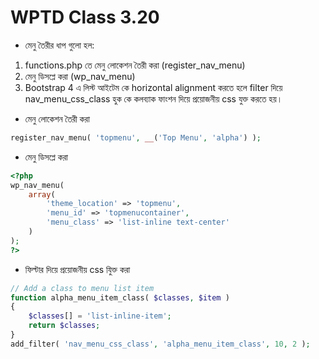 # WPTD Class 3.20

* মেনু তৈরীর ধাপ গুলো হল:
1. functions.php তে মেনু লোকেশন তৈরী করা (register_nav_menu)
2.  মেনু ডিসপ্লে করা (wp_nav_menu)
3. Bootstrap 4 এ লিস্ট আইটেম কে horizontal alignment করতে হলে filter দিয়ে nav_menu_css_class হুক কে কলব্যাক ফাংশন দিয়ে প্রয়োজনীয় css যুক্ত করতে হয়।

* মেনু লোকেশন তৈরী করা
```php
register_nav_menu( 'topmenu', __('Top Menu', 'alpha') );
```

* মেনু ডিসপ্লে করা
```php
<?php
wp_nav_menu(
    array(
        'theme_location' => 'topmenu',
        'menu_id' => 'topmenucontainer',
        'menu_class' => 'list-inline text-center'
    )
);
?>
```

* ফিল্টার দিয়ে প্রয়োজনীয় css যিুক্ত করা
```php
// Add a class to menu list item
function alpha_menu_item_class( $classes, $item )
{
	$classes[] = 'list-inline-item';
	return $classes;
}
add_filter( 'nav_menu_css_class', 'alpha_menu_item_class', 10, 2 );
```
